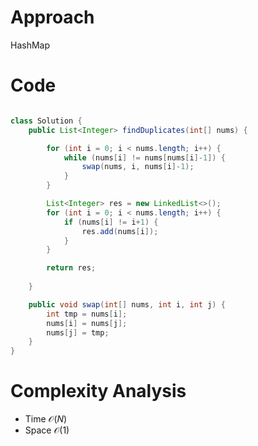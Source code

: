 # Approach

HashMap

# Code

```java

class Solution {
    public List<Integer> findDuplicates(int[] nums) {

        for (int i = 0; i < nums.length; i++) {
            while (nums[i] != nums[nums[i]-1]) {
                swap(nums, i, nums[i]-1);
            }
        }

        List<Integer> res = new LinkedList<>();
        for (int i = 0; i < nums.length; i++) {
            if (nums[i] != i+1) {
                res.add(nums[i]);
            }
        }

        return res;
        
    }

    public void swap(int[] nums, int i, int j) {
        int tmp = nums[i];
        nums[i] = nums[j];
        nums[j] = tmp;
    }
}

```

# Complexity Analysis
- Time $\mathcal{O}(N)$
- Space $\mathcal{O}(1)$
